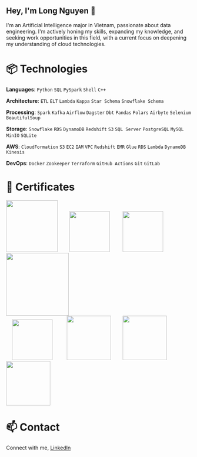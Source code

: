 ## Hey, I'm Long Nguyen 👋

I'm an Artificial Intelligence major in Vietnam, passionate about data engineering. I'm actively honing my skills, expanding my knowledge, and seeking work opportunities in this field, with a current focus on deepening my understanding of cloud technologies.

# 📦 Technologies

**Languages**: `Python` `SQL` `PySpark` `Shell` `C++`

**Architecture**: `ETL` `ELT` `Lambda` `Kappa` `Star Schema` `Snowflake Schema`

**Processing**: `Spark` `Kafka` `Airflow` `Dagster` `Dbt` `Pandas` `Polars` `Airbyte` `Selenium` `BeautifulSoup` <!--`Seaborn` `Matplotlib`-->

**Storage**: `Snowflake` `RDS` `DynamoDB` `Redshift` `S3` `SQL Server` `PostgreSQL` `MySQL` `MinIO` `SQLite`

**AWS**: `CloudFormation` `S3` `EC2` `IAM` `VPC` `Redshift` `EMR` `Glue` `RDS` `Lambda` `DynamoDB` `Kinesis` <!--`CloudWatch` -->

**DevOps**: `Docker` `Zookeeper` `Terraform` `GitHub Actions` `Git` `GitLab`

<!-- **Testing & Logging**: `Unittest` `Pytest` `Logging` -->

# 📢 Certificates
<img src="https://github.com/user-attachments/assets/55c5b142-299b-4b09-b353-bac9623613a5" width="140px" style="display:inline-block;">
&nbsp;&nbsp;&nbsp;&nbsp;&nbsp;&nbsp;
<img src="https://github.com/user-attachments/assets/11bc2c30-8171-465c-833c-061776d48690" width="110px" style="display:inline-block;">
&nbsp;&nbsp;&nbsp;&nbsp;&nbsp;&nbsp;&nbsp;
<img src="https://github.com/user-attachments/assets/8cb6179d-457d-491d-9164-16aa76c89a78" width="110px" style="display:inline-block;">
&nbsp;&nbsp;&nbsp;&nbsp;
<img src="https://github.com/user-attachments/assets/c33cfb94-6006-4528-942b-29700c4e106e" width="170px" style="display:inline-block;"> <br>
&nbsp;&nbsp;&nbsp;
<img src="https://github.com/user-attachments/assets/0dc9c966-a621-4828-bd5c-0c93e397ce18" width="110px" style="display:inline-block;">
&nbsp;&nbsp;&nbsp;&nbsp;&nbsp;&nbsp;&nbsp;&nbsp;
<img src="https://github.com/user-attachments/assets/0f6862ec-e550-4736-aaf8-7dbdad321811" width="120px" style="display:inline-block;">
&nbsp;&nbsp;&nbsp;&nbsp;&nbsp;&nbsp
<img src="https://github.com/user-attachments/assets/cad04b7f-573b-4d92-be61-985a9efab470" width="120px" style="display:inline-block;">
&nbsp;&nbsp;&nbsp;&nbsp;&nbsp;&nbsp;
<img src="https://github.com/user-attachments/assets/4ab3a840-ac1c-4031-ad81-90dd2b54e311" width="120px" style="display:inline-block;"> 
<!-- &nbsp;&nbsp;&nbsp;&nbsp;&nbsp;
<img src="https://github.com/user-attachments/assets/19c715da-2dd2-4cfd-9b09-3283831241fb" width="120px" style="display:inline-block;">  -->

<!--# ⚡ Fun fact

- One-Punch Man is my favorite anime.
- I enjoy listening to gentle songs, but sometimes I also like remixes.
- I'm 21 years old but I don't know how to swim.
-->

# 📫 Contact

Connect with me, [LinkedIn](https://www.linkedin.com/in/long-nguyen-de203/)


